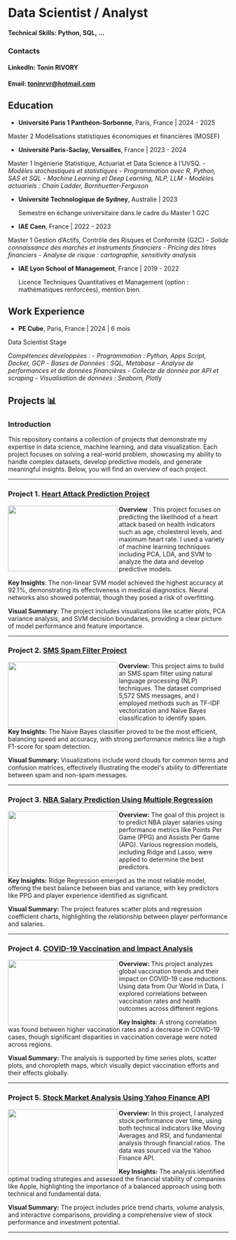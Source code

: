 # Data Scientist / Analyst

#### Technical Skills: Python, SQL, …

### Contacts
#### LinkedIn: Tonin RIVORY
#### Email: toninrvr@hotmail.com

## Education
- **Université Paris 1 Panthéon-Sorbonne**, Paris, France | 2024 - 2025

Master 2 Modélisations statistiques économiques et financières (MOSEF)
- **Université Paris-Saclay, Versailles**, France | 2023 - 2024

Master 1 Ingénierie Statistique, Actuariat et Data Science à l’UVSQ.
    - *Modèles stochastiques et statistiques*
    - *Programmation avec R, Python, SAS et SQL*
    - *Machine Learning et Deep Learning, NLP, LLM*
    - *Modèles actuariels : Chain Ladder, Bornhuetter-Ferguson*

- **Université Technologique de Sydney**, Australie | 2023

  Semestre en échange universitaire dans le cadre du Master 1 G2C
- **IAE Caen**, France | 2022 - 2023

Master 1 Gestion d’Actifs, Contrôle des Risques et Conformité (G2C)
    - *Solide connaissance des marchés et instruments financiers*
    - *Pricing des titres financiers*
    - *Analyse de risque : cartographie, sensitivity analysis*
- **IAE Lyon School of Management**, France | 2019 - 2022

  Licence Techniques Quantitatives et Management (option : mathématiques renforcées), mention bien.

## Work Experience
- **PE Cube**, Paris, France | 2024 | 6 mois

Data Scientist Stage

*Compétences développées :*
    - *Programmation : Python, Apps Script, Docker, GCP*
    - *Bases de Données : SQL, Metabase*
    - *Analyse de performances et de données financières*
    - *Collecte de donnée par API et scraping*
    - *Visualisation de données : Seaborn, Plotly*


## Projects 📊

### Introduction

This repository contains a collection of projects that demonstrate my expertise in data science, machine learning, and data visualization. Each project focuses on solving a real-world problem, showcasing my ability to handle complex datasets, develop predictive models, and generate meaningful insights. 
Below, you will find an overview of each project.

---

### Project 1. [Heart Attack Prediction Project](https://github.com/ton1rvr/portfolio/tree/07d5fa29fe8bedf42a502b5657f44f53c12fa21a/Project%201%20-%20Heart%20Attack%20Prediction%20(ML%20w%3A%20python))

<img align="left" width="250" height="150" src="https://github.com/archd3sai/Portfolio/blob/master/Images/telecom.jpg"> 

**Overview** : This project focuses on predicting the likelihood of a heart attack based on health indicators such as age, cholesterol levels, and maximum heart rate. I used a variety of machine learning techniques including PCA, LDA, and SVM to analyze the data and develop predictive models.

**Key Insights**: The non-linear SVM model achieved the highest accuracy at 92.1%, demonstrating its effectiveness in medical diagnostics. Neural networks also showed potential, though they posed a risk of overfitting.

**Visual Summary**: The project includes visualizations like scatter plots, PCA variance analysis, and SVM decision boundaries, providing a clear picture of model performance and feature importance.

---

### Project 2. [SMS Spam Filter Project](https://github.com/ton1rvr/portfolio/tree/07d5fa29fe8bedf42a502b5657f44f53c12fa21a/Project%202%20-%20SMS%20Spam%20Filter%20(NLP%20w%3A%20python))

<img align="left" width="250" height="150" src="https://github.com/archd3sai/Portfolio/blob/master/Images/telecom.jpg"> 

**Overview:** This project aims to build an SMS spam filter using natural language processing (NLP) techniques. The dataset comprised 5,572 SMS messages, and I employed methods such as TF-IDF vectorization and Naive Bayes classification to identify spam.

**Key Insights:** The Naive Bayes classifier proved to be the most efficient, balancing speed and accuracy, with strong performance metrics like a high F1-score for spam detection.

**Visual Summary:** Visualizations include word clouds for common terms and confusion matrices, effectively illustrating the model's ability to differentiate between spam and non-spam messages.

---

### Project 3. [NBA Salary Prediction Using Multiple Regression](https://github.com/ton1rvr/portfolio/tree/07d5fa29fe8bedf42a502b5657f44f53c12fa21a/Project%203%20-%20NBA%20Salary%20Prediction%20(Multiple%20Reg%20w%3A%20R))

<img align="left" width="250" height="150" src="https://github.com/archd3sai/Portfolio/blob/master/Images/telecom.jpg"> 

**Overview:** The goal of this project is to predict NBA player salaries using performance metrics like Points Per Game (PPG) and Assists Per Game (APG). Various regression models, including Ridge and Lasso, were applied to determine the best predictors.

**Key Insights:** Ridge Regression emerged as the most reliable model, offering the best balance between bias and variance, with key predictors like PPG and player experience identified as significant.

**Visual Summary:** The project features scatter plots and regression coefficient charts, highlighting the relationship between player performance and salaries.

---

### Project 4. [COVID-19 Vaccination and Impact Analysis](https://github.com/ton1rvr/portfolio/tree/07d5fa29fe8bedf42a502b5657f44f53c12fa21a/Project%204%20-%20COVID-19%20Analysis%20(data%20viz%20w%3A%20python))

<img align="left" width="250" height="150" src="https://github.com/archd3sai/Portfolio/blob/master/Images/telecom.jpg"> 

**Overview:** This project analyzes global vaccination trends and their impact on COVID-19 case reductions. Using data from Our World in Data, I explored correlations between vaccination rates and health outcomes across different regions.

**Key Insights:** A strong correlation was found between higher vaccination rates and a decrease in COVID-19 cases, though significant disparities in vaccination coverage were noted across regions.

**Visual Summary:** The analysis is supported by time series plots, scatter plots, and choropleth maps, which visually depict vaccination efforts and their effects globally.

---

### Project 5. [Stock Market Analysis Using Yahoo Finance API](https://github.com/ton1rvr/portfolio/tree/07d5fa29fe8bedf42a502b5657f44f53c12fa21a/Project%205%20-%20Stock%20Market%20Analysis%20(YFinance%20API%20w%3A%20python))

<img align="left" width="250" height="150" src="https://github.com/archd3sai/Portfolio/blob/master/Images/telecom.jpg"> 

**Overview:** In this project, I analyzed stock performance over time, using both technical indicators like Moving Averages and RSI, and fundamental analysis through financial ratios. The data was sourced via the Yahoo Finance API.

**Key Insights:** The analysis identified optimal trading strategies and assessed the financial stability of companies like Apple, highlighting the importance of a balanced approach using both technical and fundamental data.

**Visual Summary:** The project includes price trend charts, volume analysis, and interactive comparisons, providing a comprehensive view of stock performance and investment potential.

---
